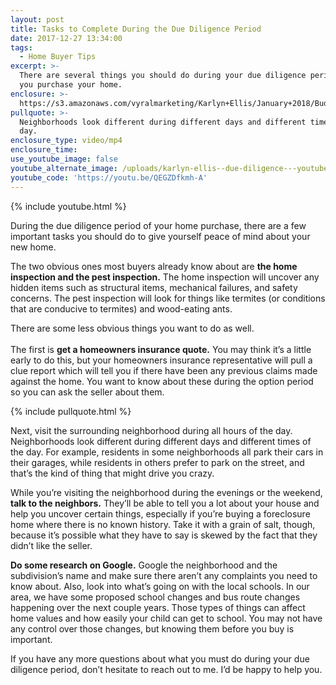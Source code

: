```yaml
---
layout: post
title: Tasks to Complete During the Due Diligence Period
date: 2017-12-27 13:34:00
tags:
  - Home Buyer Tips
excerpt: >-
  There are several things you should do during your due diligence period before
  you purchase your home.
enclosure: >-
  https://s3.amazonaws.com/vyralmarketing/Karlyn+Ellis/January+2018/Buda%252C+Texas+Real+Estate-+What+to+Do+During+the+Due+Diligence+Period.mp4
pullquote: >-
  Neighborhoods look different during different days and different times of the
  day.
enclosure_type: video/mp4
enclosure_time:
use_youtube_image: false
youtube_alternate_image: /uploads/karlyn-ellis--due-diligence---youtube.jpg
youtube_code: 'https://youtu.be/QEGZDfkmh-A'
---
```



{% include youtube.html %}

During the due diligence period of your home purchase, there are a few important tasks you should do to give yourself peace of mind about your new home.

The two obvious ones most buyers already know about are **the home inspection and the pest inspection.** The home inspection will uncover any hidden items such as structural items, mechanical failures, and safety concerns. The pest inspection will look for things like termites (or conditions that are conducive to termites) and wood-eating ants.

There are some less obvious things you want to do as well.<br><br>The first is **get a homeowners insurance quote.** You may think it’s a little early to do this, but your homeowners insurance representative will pull a clue report which will tell you if there have been any previous claims made against the home. You want to know about these during the option period so you can ask the seller about them.

{% include pullquote.html %}

Next, visit the surrounding neighborhood during all hours of the day. Neighborhoods look different during different days and different times of the day. For example, residents in some neighborhoods all park their cars in their garages, while residents in others prefer to park on the street, and that’s the kind of thing that might drive you crazy.

While you’re visiting the neighborhood during the evenings or the weekend, **talk to the neighbors.** They’ll be able to tell you a lot about your house and help you uncover certain things, especially if you’re buying a foreclosure home where there is no known history. Take it with a grain of salt, though, because it’s possible what they have to say is skewed by the fact that they didn’t like the seller.

**Do some research on Google.** Google the neighborhood and the subdivision’s name and make sure there aren’t any complaints you need to know about. Also, look into what’s going on with the local schools. In our area, we have some proposed school changes and bus route changes happening over the next couple years. Those types of things can affect home values and how easily your child can get to school. You may not have any control over those changes, but knowing them before you buy is important.

If you have any more questions about what you must do during your due diligence period, don’t hesitate to reach out to me. I’d be happy to help you.